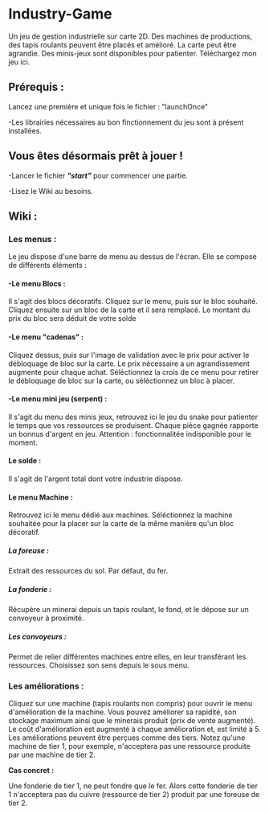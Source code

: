 # Industry-Game
Un jeu de gestion industrielle sur carte 2D. Des machines de productions, des tapis roulants peuvent être placés et amélioré. La carte peut être agrandie. Des minis-jeux sont disponibles pour patienter. Téléchargez mon jeu ici.

<h2>Prérequis :</h2>

Lancez une première et unique fois le fichier : "launchOnce"

-Les librairies nécessaires au bon finctionnement du jeu sont à présent installées.

<h2>Vous êtes désormais prêt à jouer !</h2>

-Lancer le fichier ***"start"*** pour commencer une partie.

-Lisez le Wiki au besoins.

<h2>Wiki :</h2>

<h3>Les menus :</h3>
Le jeu dispose d'une barre de menu au dessus de l'écran. Elle se compose de différents éléments :
<h4>-Le menu Blocs :</h4> Il s'agit des blocs décoratifs. Cliquez sur le menu, puis sur le bloc souhaité. Cliquez ensuite sur un bloc de la carte et il sera remplacé. Le montant du prix du bloc sera déduit de votre solde
<h4>-Le menu "cadenas" :</h4> Cliquez dessus, puis sur l'image de validation avec le prix pour activer le débloquage de bloc sur la carte. Le prix nécessaire a un agrandissement augmente pour chaque achat. Séléctionnez la crois de ce menu pour retirer le débloquage de bloc sur la carte, ou séléctionnez un bloc à placer.
<h4>-Le menu mini jeu (serpent) :</h4> Il s'agit du menu des minis jeux, retrouvez ici le jeu du snake pour patienter le temps que vos ressources se produisent. Chaque pièce gagnée rapporte un bonnus d'argent en jeu. Attention : fonctionnalitée indisponible pour le moment.
<h4>Le solde :</h4> Il s'agit de l'argent total dont votre industrie dispose.
<h4>Le menu Machine :</h4> Retrouvez ici le menu dédié aux machines. Séléctionnez la machine souhaitée pour la placer sur la carte de la même manière qu'un bloc décoratif.
<h5>La foreuse :</h5> Extrait des ressources du sol. Par défaut, du fer.
<h5>La fonderie :</h5> Récupère un minerai depuis un tapis roulant, le fond, et le dépose sur un convoyeur à proximité.
<h5>Les convoyeurs :</h5> Permet de relier différentes machines entre elles, en leur transférant les ressources. Choisissez son sens depuis le sous menu.



<h3>Les améliorations :</h3>
Cliquez sur une machine (tapis roulants non compris) pour ouvrir le menu d'amélioration de la machine. Vous pouvez améliorer sa rapidité, son stockage maximum ainsi que le minerais produit (prix de vente augmenté). Le coût d'amélioration est augmenté à chaque amélioration et, est limité à 5. Les améliorations peuvent être perçues comme des tiers. Notez qu'une machine de tier 1, pour exemple, n'acceptera pas une ressource produite par une machine de tier 2. 

__Cas concret :__

Une fonderie de tier 1, ne peut fondre que le fer. Alors cette fonderie de tier 1 n'acceptera pas du cuivre (ressource de tier 2) produit par une foreuse de tier 2.



